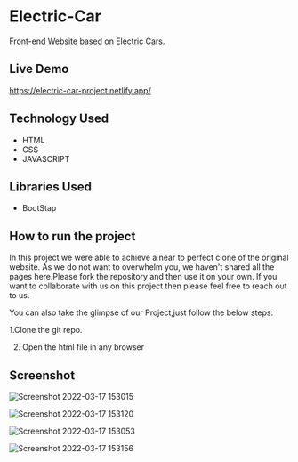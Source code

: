# Electric-Car
Front-end Website based on Electric Cars.


## Live Demo

https://electric-car-project.netlify.app/

## Technology Used

 - HTML
 - CSS
 - JAVASCRIPT

## Libraries Used

- BootStap

## How to run the project

In this project we were able to achieve a near to perfect clone of the original website. As we do not want to overwhelm you, we haven't shared all the pages here.Please fork the repository and then use it on your own. If you want to collaborate with us on this project then please feel free to reach out to us.

You can also take the glimpse of our Project,just follow the below steps:

1.Clone the git repo.

2. Open the html file in any browser

## Screenshot
![Screenshot 2022-03-17 153015](https://user-images.githubusercontent.com/97031223/158785919-db610657-af1c-428a-b7a5-63ece911c3c6.png)

![Screenshot 2022-03-17 153120](https://user-images.githubusercontent.com/97031223/158786486-b8015315-8516-4555-8552-8bde44ebdd70.png)

![Screenshot 2022-03-17 153053](https://user-images.githubusercontent.com/97031223/158786629-7f05054d-b865-4761-9632-7554a4688a3d.png)

![Screenshot 2022-03-17 153156](https://user-images.githubusercontent.com/97031223/158786718-07da6cb0-5e97-43c7-8816-b3297913967c.png)
